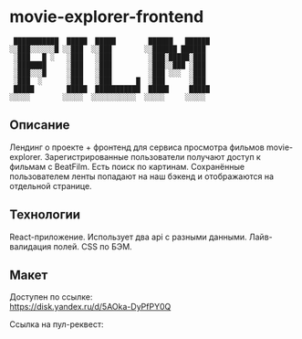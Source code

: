 # movie-explorer-frontend

```
 ███████████  █████  █████        ██████   ██████
░░███░░░░░░█ ░░███  ░░███        ░░██████ ██████ 
 ░███   █ ░   ░███   ░███         ░███░█████░███ 
 ░███████     ░███   ░███         ░███░░███ ░███ 
 ░███░░░█     ░███   ░███         ░███ ░░░  ░███ 
 ░███  ░      ░███   ░███      █  ░███      ░███ 
 █████        █████  ███████████  █████     █████
░░░░░        ░░░░░  ░░░░░░░░░░░  ░░░░░     ░░░░░ 
```
## Описание
Лендинг о проекте + фронтенд для сервиса просмотра фильмов movie-explorer. Зарегистрированные пользователи получают доступ к фильмам с BeatFilm. Есть поиск по картинам. Сохранённые пользователем ленты попадают на наш бэкенд и отображаются на отдельной странице. 
## Технологии
React-приложение. Использует два api c разными данными. Лайв-валидация полей. CSS по БЭМ.
## Макет
Доступен по ссылке:<br>
https://disk.yandex.ru/d/5AOka-DyPfPY0Q 

Ссылка на пул-реквест: <br>

